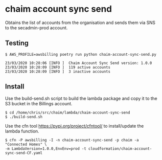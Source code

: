 # chaim account sync send
Obtains the list of accounts from the organisation and sends them
via SNS to the secadmin-prod account.

## Testing

```
$ AWS_PROFILE=awsbilling poetry run python chaim-account-sync-send.py

23/03/2020 10:28:06 [INFO ]  Chaim Account Sync Send version: 1.0.0
23/03/2020 10:28:09 [INFO ]  119 active accounts
23/03/2020 10:28:09 [INFO ]  3 inactive accounts
```

## Install
Use the build-send.sh script to build the lambda package and copy it
to the S3 bucket in the Billings account.

```
$ cd /home/chris/src/chaim/lambda/chaim-account-sync-send
$ ./build-send.sh
```

Use the cfn tool https://pypi.org/project/cfntool/ to install/update
the lambda function.

```
$ cfn -P awsbilling -I -n chaim-account-sync-send -p chaim -a "Connected Homes" \
-m LambdaVersion=1.0.0,EnvEnv=prod -t cloudformation/chaim-account-sync-send-CF.yaml
```
